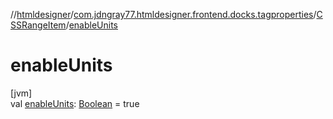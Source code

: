 //[htmldesigner](../../../index.md)/[com.jdngray77.htmldesigner.frontend.docks.tagproperties](../index.md)/[CSSRangeItem](index.md)/[enableUnits](enable-units.md)

# enableUnits

[jvm]\
val [enableUnits](enable-units.md): [Boolean](https://kotlinlang.org/api/latest/jvm/stdlib/kotlin/-boolean/index.html) = true
